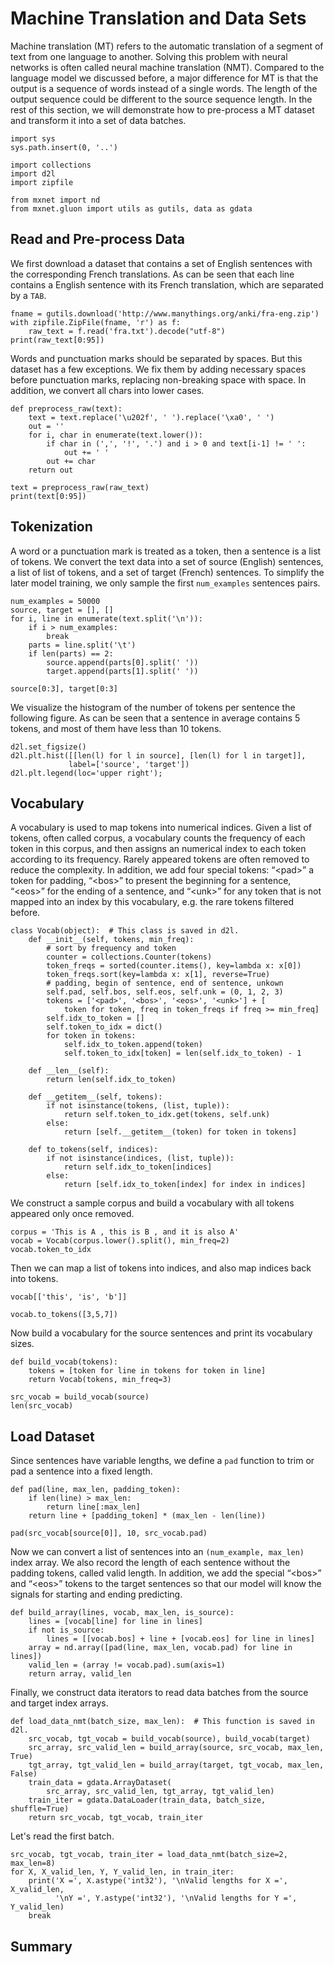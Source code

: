 # Machine Translation and Data Sets

Machine translation (MT) refers to the automatic translation of a segment of text
from one language to another. Solving this problem with neural networks is often
called neural machine translation (NMT). Compared to the language model we discussed before, a major difference for MT is that the output is a sequence of words instead of a single words. The length of the output sequence could be different to the source sequence length. In the rest of this section, we will demonstrate how to pre-process a MT dataset and transform it into a set of data batches.

```{.python .input  n=1}
import sys
sys.path.insert(0, '..')

import collections
import d2l
import zipfile

from mxnet import nd
from mxnet.gluon import utils as gutils, data as gdata
```

## Read and Pre-process Data

We first download a dataset that contains a set of English sentences with the corresponding French translations. As can be seen that each line contains a English sentence with its French translation, which are separated by a `TAB`.

```{.python .input  n=18}
fname = gutils.download('http://www.manythings.org/anki/fra-eng.zip')
with zipfile.ZipFile(fname, 'r') as f:
    raw_text = f.read('fra.txt').decode("utf-8")
print(raw_text[0:95])
```

Words and punctuation marks should be separated by spaces. But this dataset has a few exceptions. We fix them by adding necessary spaces before punctuation marks, replacing non-breaking space with space. In addition, we convert all chars into lower cases.

```{.python .input  n=3}
def preprocess_raw(text):
    text = text.replace('\u202f', ' ').replace('\xa0', ' ')
    out = ''
    for i, char in enumerate(text.lower()):
        if char in (',', '!', '.') and i > 0 and text[i-1] != ' ':
            out += ' '
        out += char
    return out

text = preprocess_raw(raw_text)
print(text[0:95])
```

## Tokenization

A word or a punctuation mark is treated as a token, then a sentence is a list of tokens. We convert the text data into a set of source (English) sentences, a list of list of tokens, and a set of target (French) sentences. To simplify the later model training, we only sample the first `num_examples` sentences pairs.

```{.python .input  n=4}
num_examples = 50000
source, target = [], []
for i, line in enumerate(text.split('\n')):
    if i > num_examples:
        break
    parts = line.split('\t')
    if len(parts) == 2:
        source.append(parts[0].split(' '))
        target.append(parts[1].split(' '))

source[0:3], target[0:3]
```

We visualize the histogram of the number of tokens per sentence the following figure. As can be seen that a sentence in average contains 5 tokens, and most of them have less than 10 tokens.

```{.python .input  n=5}
d2l.set_figsize()
d2l.plt.hist([[len(l) for l in source], [len(l) for l in target]],
             label=['source', 'target'])
d2l.plt.legend(loc='upper right');
```

## Vocabulary

A vocabulary is used to map tokens into numerical indices. Given a list of tokens, often called corpus, a vocabulary counts the frequency of each token in this corpus, and then assigns an numerical index to each token according to its frequency. Rarely appeared tokens are often removed to reduce the complexity. In addition, we add four special tokens: “&lt;pad&gt;” a token for padding, “&lt;bos&gt;” to present the beginning for a sentence, “&lt;eos&gt;” for the ending of a sentence, and “&lt;unk&gt;” for any token that is not mapped into an index by this vocabulary, e.g. the rare tokens filtered before.

```{.python .input  n=6}
class Vocab(object):  # This class is saved in d2l.
    def __init__(self, tokens, min_freq):
        # sort by frequency and token
        counter = collections.Counter(tokens)
        token_freqs = sorted(counter.items(), key=lambda x: x[0])
        token_freqs.sort(key=lambda x: x[1], reverse=True)
        # padding, begin of sentence, end of sentence, unkown
        self.pad, self.bos, self.eos, self.unk = (0, 1, 2, 3)
        tokens = ['<pad>', '<bos>', '<eos>', '<unk>'] + [
            token for token, freq in token_freqs if freq >= min_freq]
        self.idx_to_token = []
        self.token_to_idx = dict()
        for token in tokens:
            self.idx_to_token.append(token)
            self.token_to_idx[token] = len(self.idx_to_token) - 1

    def __len__(self):
        return len(self.idx_to_token)

    def __getitem__(self, tokens):
        if not isinstance(tokens, (list, tuple)):
            return self.token_to_idx.get(tokens, self.unk)
        else:
            return [self.__getitem__(token) for token in tokens]

    def to_tokens(self, indices):
        if not isinstance(indices, (list, tuple)):
            return self.idx_to_token[indices]
        else:
            return [self.idx_to_token[index] for index in indices]
```

We construct a sample corpus and build a vocabulary with all tokens appeared only once removed.

```{.python .input  n=7}
corpus = 'This is A , this is B , and it is also A'
vocab = Vocab(corpus.lower().split(), min_freq=2)
vocab.token_to_idx
```

Then we can map a list of tokens into indices, and also map indices back into tokens.

```{.python .input  n=8}
vocab[['this', 'is', 'b']]
```

```{.python .input  n=9}
vocab.to_tokens([3,5,7])
```

Now build a vocabulary for the source sentences and print its vocabulary sizes.

```{.python .input  n=10}
def build_vocab(tokens):
    tokens = [token for line in tokens for token in line]
    return Vocab(tokens, min_freq=3)

src_vocab = build_vocab(source)
len(src_vocab)
```

## Load Dataset

Since sentences have variable lengths, we define a `pad` function to trim or pad a sentence into a fixed length.

```{.python .input  n=11}
def pad(line, max_len, padding_token):
    if len(line) > max_len:
        return line[:max_len]
    return line + [padding_token] * (max_len - len(line))

pad(src_vocab[source[0]], 10, src_vocab.pad)
```

Now we can convert a list of sentences into an `(num_example, max_len)` index array. We also record the length of each sentence without the padding tokens, called valid length. In addition, we add the special “&lt;bos&gt;” and “&lt;eos&gt;” tokens to the target sentences so that our model will know the signals for starting and ending predicting.

```{.python .input  n=12}
def build_array(lines, vocab, max_len, is_source):
    lines = [vocab[line] for line in lines]
    if not is_source:
        lines = [[vocab.bos] + line + [vocab.eos] for line in lines]
    array = nd.array([pad(line, max_len, vocab.pad) for line in lines])
    valid_len = (array != vocab.pad).sum(axis=1)
    return array, valid_len
```

Finally, we construct data iterators to read data batches from the source and target index arrays.

```{.python .input  n=13}
def load_data_nmt(batch_size, max_len):  # This function is saved in d2l.
    src_vocab, tgt_vocab = build_vocab(source), build_vocab(target)
    src_array, src_valid_len = build_array(source, src_vocab, max_len, True)
    tgt_array, tgt_valid_len = build_array(target, tgt_vocab, max_len, False)
    train_data = gdata.ArrayDataset(
        src_array, src_valid_len, tgt_array, tgt_valid_len)
    train_iter = gdata.DataLoader(train_data, batch_size, shuffle=True)
    return src_vocab, tgt_vocab, train_iter
```

Let's read the first batch.

```{.python .input  n=14}
src_vocab, tgt_vocab, train_iter = load_data_nmt(batch_size=2, max_len=8)
for X, X_valid_len, Y, Y_valid_len, in train_iter:
    print('X =', X.astype('int32'), '\nValid lengths for X =', X_valid_len,
          '\nY =', Y.astype('int32'), '\nValid lengths for Y =', Y_valid_len)
    break
```

## Summary
